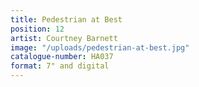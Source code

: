 ```yaml
---
title: Pedestrian at Best
position: 12
artist: Courtney Barnett
image: "/uploads/pedestrian-at-best.jpg"
catalogue-number: HA037
format: 7" and digital
---
```


